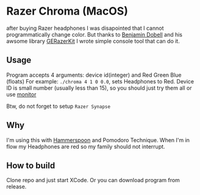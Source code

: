 # Razer Chroma (MacOS)

after buying Razer headphones I was disapointed that I cannot programmatically change color.
But thanks to [Benjamin Dobell](https://github.com/Benjamin-Dobell) and his awsome library [GERazerKit](https://github.com/Benjamin-Dobell/GERazerKit)
I wrote simple console tool that can do it.

## Usage

Program accepts 4 arguments: device id(integer) and Red Green Blue (floats)
For example: `./chroma 4 1 0 0.0`, sets Headphones to Red. Device ID is small number (usually less than 15), so you should just try them all or use [monitor](https://github.com/Benjamin-Dobell/GERazerKit/tree/master/Tools)

Btw, do not forget to setup `Razer Synapse`

## Why

I'm using this with [Hammerspoon](http://www.hammerspoon.org) and Pomodoro Technique. When I'm in flow my Headphones are red so my family should not interrupt.

## How to build

Clone repo and just start XCode. Or you can download program from release.
